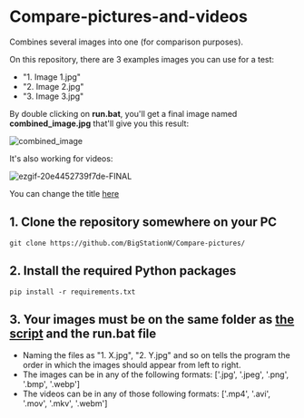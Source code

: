 # Compare-pictures-and-videos
Combines several images into one (for comparison purposes).

On this repository, there are 3 examples images you can use for a test:
- "1. Image 1.jpg"
- "2. Image 2.jpg"
- "3. Image 3.jpg"

By double clicking on **run.bat**, you'll get a final image named **combined_image.jpg** that'll give you this result:

![combined_image](https://github.com/user-attachments/assets/d2ddfeae-d2c7-4c2b-8f37-f9d9977715f0)

It's also working for videos:

![ezgif-20e4452739f7de-FINAL](https://github.com/user-attachments/assets/aa8f5096-abd6-4158-9757-d550b9894af6)

You can change the title [here](https://github.com/BigStationW/Compare-pictures-and-videos/blob/6f66c25a5fb9b9575c2e92b21a75297d41b7a8d6/combine.py#L10)


## 1. Clone the repository somewhere on your PC
```git clone https://github.com/BigStationW/Compare-pictures/```


## 2. Install the required Python packages
```pip install -r requirements.txt```

## 3. Your images must be on the same folder as [the script](https://github.com/BigStationW/Compare-pictures/blob/main/combine.py) and the run.bat file
- Naming the files as "1. X.jpg", "2. Y.jpg" and so on tells the program the order in which the images should appear from left to right.
- The images can be in any of the following formats: ['.jpg', '.jpeg', '.png', '.bmp', '.webp']
- The videos can be in any of those following formats: ['.mp4', '.avi', '.mov', '.mkv', '.webm']

